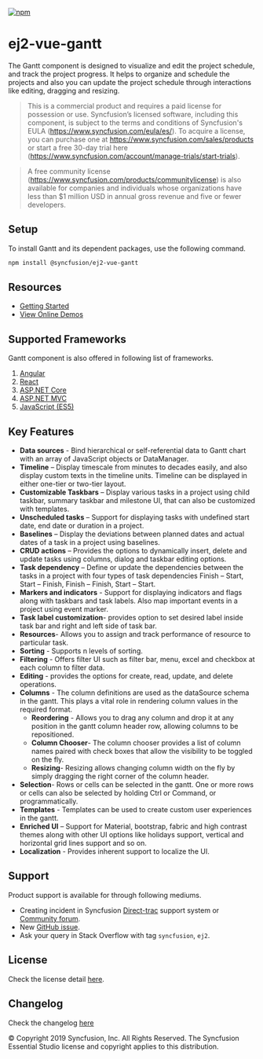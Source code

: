 [![npm](http://ej2.syncfusion.com/github-badges?package=@syncfusion/ej2-vue-gantt)](https://www.npmjs.com/package/@syncfusion/ej2-vue-gantt)

# ej2-vue-gantt

The Gantt component is designed to visualize and edit the project schedule, and track the project progress. It helps to organize and schedule the projects and also you can update the project schedule through interactions like editing, dragging and resizing.

> This is a commercial product and requires a paid license for possession or use. Syncfusion’s licensed software, including this component, is subject to the terms and conditions of Syncfusion's EULA (https://www.syncfusion.com/eula/es/). To acquire a license, you can purchase one at https://www.syncfusion.com/sales/products or start a free 30-day trial here (https://www.syncfusion.com/account/manage-trials/start-trials).

> A free community license (https://www.syncfusion.com/products/communitylicense) is also available for companies and individuals whose organizations have less than $1 million USD in annual gross revenue and five or fewer developers.

## Setup

To install Gantt and its dependent packages, use the following command.

```sh
npm install @syncfusion/ej2-vue-gantt
```

## Resources

* [Getting Started](https://ej2.syncfusion.com/vue/documentation/gantt/getting-started/)
* [View Online Demos](https://ej2.syncfusion.com/vue/demos/?utm_source=npm&utm_campaign=gantt#/material/gantt/default.html)

## Supported Frameworks

Gantt component is also offered in following list of frameworks.

1. [Angular](https://github.com/syncfusion/ej2-angular-ui-components/tree/master/components/gantt)
2. [React](https://github.com/syncfusion/ej2-react-ui-components/tree/master/components/gantt)
3. [ASP.NET Core](https://www.syncfusion.com/aspnet-core-ui-controls/gantt)
4. [ASP.NET MVC](https://www.syncfusion.com/aspnet-mvc-ui-controls/gantt)
5. [JavaScript (ES5)](https://www.syncfusion.com/javascript-ui-controls/gantt)

## Key Features

* **Data sources** - Bind hierarchical or self-referential data to Gantt chart with an array of JavaScript objects or DataManager.
* **Timeline** – Display timescale from minutes to decades easily, and also display custom texts in the timeline units. Timeline can be displayed in either one-tier or two-tier layout.
* **Customizable Taskbars** – Display various tasks in a project using child taskbar, summary taskbar and milestone UI, that can also be customized with templates.
* **Unscheduled tasks** – Support for displaying tasks with undefined start date, end date or duration in a project.
* **Baselines** – Display the deviations between planned dates and actual dates of a task in a project using baselines.
* **CRUD actions** – Provides the options to dynamically insert, delete and update tasks using columns, dialog and taskbar editing options.
* **Task dependency** – Define or update the dependencies between the tasks in a project with four types of task dependencies Finish – Start, Start – Finish, Finish – Finish, Start – Start.
* **Markers and indicators** - Support for displaying indicators and flags along with taskbars and task labels. Also map important events in a project using event marker.
* **Task label customization**- provides option to set desired label inside task bar and right and left side of task bar.
* **Resources**- Allows you to assign and track performance of resource to particular task.
* **Sorting** - Supports n levels of sorting.
* **Filtering** - Offers filter UI such as filter bar, menu, excel and checkbox at each column to filter data.
* **Editing** - provides the options for create, read, update, and delete operations.
* **Columns** - The column definitions are used as the dataSource schema in the gantt. This plays a vital role in rendering column values in the required format.
  * **Reordering** - Allows you to drag any column and drop it at any position in the gantt column header row, allowing columns to be repositioned.
  * **Column Chooser**- The column chooser provides a list of column names paired with check boxes that allow the visibility to be toggled on the fly.
  * **Resizing**- Resizing allows changing column width on the fly by simply dragging the right corner of the column header.
* **Selection**- Rows or cells can be selected in the gantt. One or more rows or cells can also be selected by holding Ctrl or Command, or programmatically.
* **Templates** - Templates can be used to create custom user experiences in the gantt.
* **Enriched UI** – Support for Material, bootstrap, fabric and high contrast themes along with other UI options like holidays support, vertical and horizontal grid lines support and so on.
* **Localization** - Provides inherent support to localize the UI.

## Support

Product support is available for through following mediums.

* Creating incident in Syncfusion [Direct-trac](https://www.syncfusion.com/support/directtrac/incidents?utm_source=npm&utm_campaign=gantt) support system or [Community forum](https://www.syncfusion.com/forums?utm_source=npm&utm_campaign=gantt).
* New [GitHub issue](https://github.com/syncfusion/ej2-vue-ui-components/issues/new).
* Ask your query in Stack Overflow with tag `syncfusion`, `ej2`.

## License

Check the license detail [here](https://github.com/syncfusion/ej2-vue-ui-components/blob/master/license).

## Changelog

Check the changelog [here](https://github.com/syncfusion/ej2-vue-ui-components/blob/master/components/gantt/CHANGELOG.md)

&copy; Copyright 2019 Syncfusion, Inc. All Rights Reserved. The Syncfusion Essential Studio license and copyright applies to this distribution.
